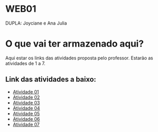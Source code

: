 # WEB01
DUPLA: Joyciane e Ana Julia

# O que vai ter armazenado aqui?
Aqui estar os links das atividades proposta pelo professor. Estarão as atividades de 1 a 7.

## Link das atividades a baixo:
- [Atividade 01](https://joycianesousa.github.io/Projeto01/ )
- [Atividade 02](https://joycianesousa.github.io/Projeto02/ )
- [Atividade 03](https://joycianesousa.github.io/Projeto03/ )
- [Atividade 04](https://joycianesousa.github.io/Projeto04/ )
- [Atividade 05](https://joycianesousa.github.io/Projeto05/ )
- [Atividade 06](https://joycianesousa.github.io/Projeto06/)
- [Atividade 07]( https://joycianesousa.github.io/Projeto07/)


